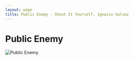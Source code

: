 ```yaml
---
layout: page
title: Public Enemy - Shoot It Yourself, Ignacio Galvez
---
```


# Public Enemy

![Public Enemy](http://assets.farmhouse.co/publishing/1-shoot-it-yourself/images/public-enemy-1.jpg)
